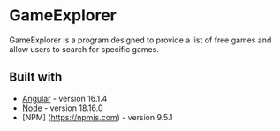 # GameExplorer
GameExplorer is a program designed to provide a list of free games and allow users to search for specific games.

## Built with
* [Angular](https://angular.io/) - version 16.1.4
* [Node](https://nodejs.org/) - version 18.16.0
* [NPM] (https://npmjs.com) - version 9.5.1